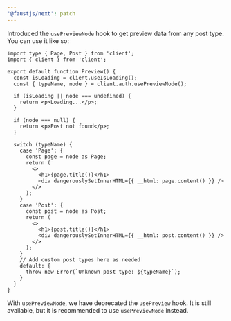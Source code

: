 ```yaml
---
'@faustjs/next': patch
---
```


Introduced the `usePreviewNode` hook to get preview data from any post type. You can use it like so:

```tsx
import type { Page, Post } from 'client';
import { client } from 'client';

export default function Preview() {
  const isLoading = client.useIsLoading();
  const { typeName, node } = client.auth.usePreviewNode();

  if (isLoading || node === undefined) {
    return <p>Loading...</p>;
  }

  if (node === null) {
    return <p>Post not found</p>;
  }

  switch (typeName) {
    case 'Page': {
      const page = node as Page;
      return (
        <>
          <h1>{page.title()}</h1>
          <div dangerouslySetInnerHTML={{ __html: page.content() }} />
        </>
      );
    }
    case 'Post': {
      const post = node as Post;
      return (
        <>
          <h1>{post.title()}</h1>
          <div dangerouslySetInnerHTML={{ __html: post.content() }} />
        </>
      );
    }
    // Add custom post types here as needed
    default: {
      throw new Error(`Unknown post type: ${typeName}`);
    }
  }
}
```

With `usePreviewNode`, we have deprecated the `usePreview` hook. It is still available, but it is recommended to use `usePreviewNode` instead.
